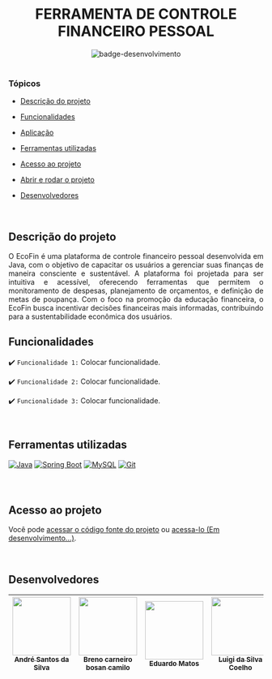 
<div align="center">
    <h1> FERRAMENTA DE CONTROLE FINANCEIRO PESSOAL </h1>
</div>


<div align="center">
   <img src="http://img.shields.io/static/v1?label=STATUS&message=EM%20DESENVOLVIMENTO&color=RED&style=for-the-badge" alt="badge-desenvolvimento"/>
</div>

<br>

### Tópicos 

- [Descrição do projeto](#descrição-do-projeto)

- [Funcionalidades](#funcionalidades)

- [Aplicação](#aplicação)

- [Ferramentas utilizadas](#ferramentas-utilizadas)

- [Acesso ao projeto](#acesso-ao-projeto)

- [Abrir e rodar o projeto](#abrir-e-rodar-o-projeto)

- [Desenvolvedores](#desenvolvedores)


<br>

## Descrição do projeto 

<p align="justify">
 O EcoFin é uma plataforma de controle financeiro pessoal desenvolvida em Java, com o objetivo de capacitar os usuários a gerenciar suas finanças de maneira consciente e sustentável. A plataforma foi projetada para ser intuitiva e acessível, oferecendo ferramentas que permitem o monitoramento de despesas, planejamento de orçamentos, e definição de metas de poupança. Com o foco na promoção da educação financeira, o EcoFin busca incentivar decisões financeiras mais informadas, contribuindo para a sustentabilidade econômica dos usuários.

<br>

## Funcionalidades

:heavy_check_mark: `Funcionalidade 1:` Colocar funcionalidade.

:heavy_check_mark: `Funcionalidade 2:` Colocar funcionalidade.

:heavy_check_mark: `Funcionalidade 3:` Colocar funcionalidade.

<br>

## Ferramentas utilizadas
[![Java](https://img.shields.io/badge/Java-%23ED8B00.svg?logo=openjdk&logoColor=white)](#)
[![Spring Boot](https://img.shields.io/badge/Spring%20Boot-6DB33F?logo=springboot&logoColor=fff)](#)
[![MySQL](https://img.shields.io/badge/MySQL-4479A1?logo=mysql&logoColor=fff)](#)
[![Git](https://img.shields.io/badge/Git-F05032?logo=git&logoColor=fff)](#)
###

<br>

## Acesso ao projeto

Você pode [acessar o código fonte do projeto](https://github.com/ngxdre/EcoFin-Backend) ou [acessa-lo (Em desenvolvimento...)]([link](https://github.com/ngxdre/Ecofin-Frontend)).

<br>

## Desenvolvedores

| [<img src="https://avatars.githubusercontent.com/u/159407896?v=4" width=115><br><sub>André Santos da Silva</sub>](https://github.com/ngxdre) | [<img src="https://avatars.githubusercontent.com/u/159090497?v=4" width=115><br><sub>Breno carneiro bosan camilo</sub>](https://github.com/Brenuu)  |  [<img src="https://avatars.githubusercontent.com/u/142193648?v=4" width=115><br><sub>Eduardo Matos</sub>](https://github.com/eduardomts1)  | [<img src="https://avatars.githubusercontent.com/u/89977964?s=400&u=a0d21d2cf86edf9e2f66bcef496882e445f38f6d&v=4" width=115><br><sub>Luigi da Silva Coelho</sub>](https://github.com/DevLuigi) |
| :---: | :---: | :---: | :---: 

